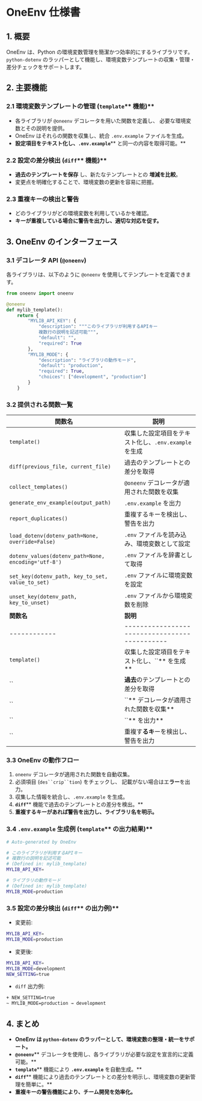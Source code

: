 # OneEnv 仕様書

## **1. 概要**

OneEnv は、Python の環境変数管理を簡潔かつ効率的にするライブラリです。
`python-dotenv` のラッパーとして機能し、環境変数テンプレートの収集・管理・差分チェックをサポートします。

## **2. 主要機能**

### **2.1 環境変数テンプレートの管理 (********`template`******** 機能)**

- 各ライブラリが `@oneenv` デコレータを用いた関数を定義し、
  必要な環境変数とその説明を提供。
- OneEnv はそれらの関数を収集し、統合 `.env.example` ファイルを生成。
- **設定項目をテキスト化し、********`.env.example`******** と同一の内容を取得可能。**

### **2.2 設定の差分検出 (********`diff`******** 機能)**

- **過去のテンプレートを保存** し、新たなテンプレートとの **増減を比較**。
- 変更点を明確化することで、環境変数の更新を容易に把握。

### **2.3 重複キーの検出と警告**

- どのライブラリがどの環境変数を利用しているかを確認。
- **キーが重複している場合に警告を出力し、適切な対応を促す。**

## **3. OneEnv のインターフェース**

### **3.1 デコレータ API (********`@oneenv`********)**

各ライブラリは、以下のように `@oneenv` を使用してテンプレートを定義できます。

```python
from oneenv import oneenv

@oneenv
def mylib_template():
    return {
        "MYLIB_API_KEY": {
            "description": """このライブラリが利用するAPIキー
            複数行の説明を記述可能""",
            "default": "",
            "required": True
        },
        "MYLIB_MODE": {
            "description": "ライブラリの動作モード",
            "default": "production",
            "required": True,
            "choices": ["development", "production"]
        }
    }
```

### **3.2 提供される関数一覧**

| **関数名**                                             | **説明**                                        |
| --------------------------------------------------- | --------------------------------------------- |
| `template()`                                        | 収集した設定項目をテキスト化し、`.env.example` を生成            |
| `diff(previous_file, current_file)`                 | 過去のテンプレートとの差分を取得                              |
| `collect_templates()`                               | `@oneenv` デコレータが適用された関数を収集                    |
| `generate_env_example(output_path)`                 | `.env.example` を出力                            |
| `report_duplicates()`                               | 重複するキーを検出し、警告を出力                              |
| `load_dotenv(dotenv_path=None, override=False)`     | `.env` ファイルを読み込み、環境変数として設定                    |
| `dotenv_values(dotenv_path=None, encoding='utf-8')` | `.env` ファイルを辞書として取得                           |
| `set_key(dotenv_path, key_to_set, value_to_set)`    | `.env` ファイルに環境変数を設定                           |
| `unset_key(dotenv_path, key_to_unset)`              | `.env` ファイルから環境変数を削除                          |
| **関数名**                                             | **説明**                                        |
| ------------                                        | --------------------------------------------- |
| `template()`                                        | 収集した設定項目をテキスト化し、\`\`\*\* を生成\*\*              |
| \`\`                                                | **過去**のテンプレートとの差分を取得                          |
| \`\`                                                | \`\`\*\* デコレータが適用された関数を収集\*\*                 |
| \`\`                                                | \`\`\*\* を出力\*\*                              |
| \`\`                                                | 重複す**るキ**ーを検出し、警告を出力                          |

### 3.3 OneEn**v の動**作フロー

1. `oneenv` デコレータが適用された関数を自動収集。
2. 必須項目 (`des``crip``tion`) をチェックし、
   記載がない場合はエ**ラー**を出力。
3. 収集した情報を統合し、`.env.example` を生成。
4. **`diff`**\*\* 機能で過去のテンプレートとの差分を検出。\*\*
5. **重複するキーがあれば警告を出力し、ライブラリ名を明示。**

### **3.4 ********`.env.example`******** 生成例 (********`template`******** の出力結果)**

```sh
# Auto-generated by OneEnv

# このライブラリが利用するAPIキー
# 複数行の説明を記述可能
# (Defined in: mylib_template)
MYLIB_API_KEY=

# ライブラリの動作モード
# (Defined in: mylib_template)
MYLIB_MODE=production
```

### **3.5 設定の差分検出 (********`diff`******** の出力例)**

- 変更前:

```sh
MYLIB_API_KEY=
MYLIB_MODE=production
```

- 変更後:

```sh
MYLIB_API_KEY=
MYLIB_MODE=development
NEW_SETTING=true
```

- `diff` 出力例:

```sh
+ NEW_SETTING=true
~ MYLIB_MODE=production → development
```

## **4. まとめ**

- **OneEnv は ********`python-dotenv`******** のラッパーとして、環境変数の整理・統一をサポート。**
- **`@oneenv`**\*\* デコレータを使用し、各ライブラリが必要な設定を宣言的に定義可能。\*\*
- **`template`**\*\* 機能により ****`.env.example`**** を自動生成。\*\*
- **`diff`**\*\* 機能により過去のテンプレートとの差分を明示し、環境変数の更新管理を簡単に。\*\*
- **重複キーの警告機能により、チーム開発を効率化。**

